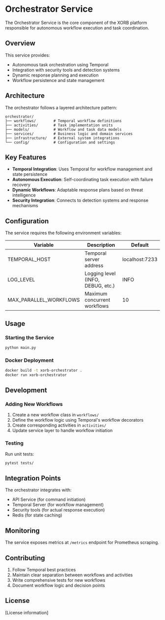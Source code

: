 # Orchestrator Service

The Orchestrator Service is the core component of the XORB platform responsible for autonomous workflow execution and task coordination.

## Overview

This service provides:
- Autonomous task orchestration using Temporal
- Integration with security tools and detection systems
- Dynamic response planning and execution
- Workflow persistence and state management

## Architecture

The orchestrator follows a layered architecture pattern:

```
orchestrator/
├── workflows/        # Temporal workflow definitions
├── activities/       # Task implementation units
├── models/           # Workflow and task data models
├── services/         # Business logic and domain services
├── infrastructure/   # External system integrations
└── config/           # Configuration and settings
```

## Key Features

- **Temporal Integration**: Uses Temporal for workflow management and state persistence
- **Autonomous Execution**: Self-coordinating task execution with failure recovery
- **Dynamic Workflows**: Adaptable response plans based on threat intelligence
- **Security Integration**: Connects to detection systems and response mechanisms

## Configuration

The service requires the following environment variables:

| Variable | Description | Default |
|---------|-------------|---------|
| TEMPORAL_HOST | Temporal server address | localhost:7233 |
| LOG_LEVEL | Logging level (INFO, DEBUG, etc.) | INFO |
| MAX_PARALLEL_WORKFLOWS | Maximum concurrent workflows | 10 |

## Usage

### Starting the Service

```bash
python main.py
```

### Docker Deployment

```bash
docker build -t xorb-orchestrator .
docker run xorb-orchestrator
```

## Development

### Adding New Workflows

1. Create a new workflow class in `workflows/`
2. Define the workflow logic using Temporal's workflow decorators
3. Create corresponding activities in `activities/`
4. Update service layer to handle workflow initiation

### Testing

Run unit tests:
```bash
pytest tests/
```

## Integration Points

The orchestrator integrates with:
- API Service (for command initiation)
- Temporal Server (for workflow management)
- Security tools (for actual response execution)
- Redis (for state caching)

## Monitoring

The service exposes metrics at `/metrics` endpoint for Prometheus scraping.

## Contributing

1. Follow Temporal best practices
2. Maintain clear separation between workflows and activities
3. Write comprehensive tests for new workflows
4. Document workflow logic and decision points

## License

[License information]
